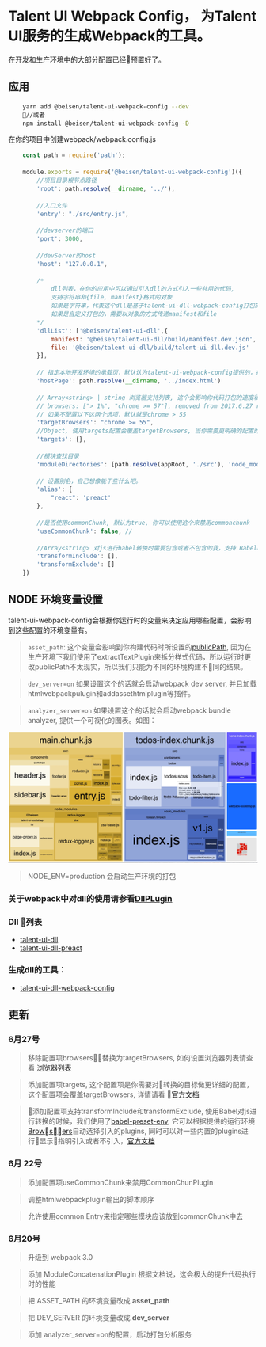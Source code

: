# Talent UI Webpack Config， 为Talent UI服务的生成Webpack的工具。
在开发和生产环境中的大部分配置已经预置好了。

## 应用

```bash
    yarn add @beisen/talent-ui-webpack-config --dev
    //或者
    npm install @beisen/talent-ui-webpack-config -D
```

在你的项目中创建webpack/webpack.config.js
```js
    const path = require('path');

    module.exports = require('@beisen/talent-ui-webpack-config')({
        //项目目录根节点路径
        'root': path.resolve(__dirname, '../'),  

        //入口文件
        'entry': "./src/entry.js", 

        //devserver的端口
        'port': 3000, 

        //devServer的host
        'host': "127.0.0.1", 

        /*
            dll列表，在你的应用中可以通过引入dll的方式引入一些共用的代码, 
            支持字符串和{file, manifest}格式的对象
            如果是字符串，代表这个dll是基于talent-ui-dll-webpack-config打包的dll,这样talent-ui-webpack-config可以自动解析路径
            如果是自定义打包的，需要以对象的方式传递manifest和file
        */ 
        'dllList': ['@beisen/talent-ui-dll',{
            manifest: '@beisen/talent-ui-dll/build/manifest.dev.json',
            file: '@beisen/talent-ui-dll/build/talent-ui-dll.dev.js'
        }],

        // 指定本地开发环境的承载页，默认认为talent-ui-webpack-config提供的，提供的挂载点为bsMain
        'hostPage': path.resolve(__dirname, '../index.html')

        // Array<string> | string 浏览器支持列表, 这个会影响你代码打包的速度和文件体积，支持的越新越好
        // browsers: ["> 1%", "chrome >= 57"], removed from 2017.6.27 replacedBy targetBrowsers, 详情请查看浏览器列表 https://github.com/ai/browserslist
        // 如果不配置以下这两个选项，默认就是chrome > 55
        'targetBrowsers': "chrome >= 55",
        //Object, 使用targets配置会覆盖targetBrowsers, 当你需要更明确的配置的时候，可以使用此配置项，配置方式请查看文档 https://github.com/babel/babel-preset-env#targets
        'targets': {},
        
        //模块查找目录
        'moduleDirectories': [path.resolve(appRoot, './src'), 'node_modules' ]

        // 设置别名，自己想像能干些什么吧。
        'alias': {
            "react": 'preact'
        },

        //是否使用commonChunk, 默认为true, 你可以使用这个来禁用commonchunk
        'useCommonChunk': false, //

        //Array<string> 对js进行babel转换时需要包含或者不包含的我，支持 BabelPlugins和env的一些内置方法 你可以看这里 https://github.com/babel/babel-preset-env#include
        'transformInclude': [],
        'transformExclude': []
    })
```

## NODE 环境变量设置
talent-ui-webpack-config会根据你运行时的变量来决定应用哪些配置，会影响到这些配置的环境变量有。
> `asset_path`: 这个变量会影响到你构建代码时所设置的[publicPath](https://webpack.js.org/configuration/output/#output-publicpath), 因为在生产环境下我们使用了extractTextPlugin来拆分样式代码，所以运行时更改publicPath不太现实，所以我们只能为不同的环境构建不同的结果。

> `dev_server=on` 如果设置这个的话就会启动webpack dev server, 并且加载htmlwebpackpulugin和addassethtmlplugin等插件。

> `analyzer_server=on` 如果设置这个的话就会启动webpack bundle analyzer, 提供一个可视化的图表。如图：
<img src="https://raw.githubusercontent.com/imlgm/tupian/master/2017/analyzer.png" style="width:600px" />

> NODE_ENV=production 会启动生产环境的打包


### 关于webpack中对dll的使用请参看[DllPLugin](https://webpack.js.org/plugins/dll-plugin/)

### Dll 列表

* [talent-ui-dll](https://www.npmjs.com/package/@beisen/talent-ui-dll)
* [talent-ui-dll-preact](https://www.npmjs.com/package/@beisen/talent-ui-dll-preact)

### 生成dll的工具：

* [talent-ui-dll-webpack-config](https://www.npmjs.com/package/@beisen/talent-ui-dll-webpack-config)

## 更新

### 6月27号

> 移除配置项browsers，替换为targetBrowsers, 如何设置浏览器列表请查看 [浏览器列表](https://github.com/ai/browserslist)

> 添加配置项targets, 这个配置项是你需要对转换的目标做更详细的配置，这个配置项会覆盖targetBrowsers, 详情请看 [官方文档](https://github.com/babel/babel-preset-env#targets)

> 添加配置项支持transformInclude和transformExclude, 使用Babel对js进行转换的时候，我们使用了[babel-preset-env](https://github.com/babel/babel-preset-env), 它可以根据提供的运行环境[Browsers](https://github.com/babel/babel-preset-env#targetsbrowsers)自动选择引入的plugins, 同时可以对一些内置的plugins进行显示指明引入或者不引入，[官方文档](https://github.com/babel/babel-preset-env#include)

### 6月 22号

> 添加配置项useCommonChunk来禁用CommonChunPlugin

> 调整htmlwebpackplugin输出的脚本顺序

> 允许使用common Entry来指定哪些模块应该放到commonChunk中去

### 6月20号
> 升级到 webpack 3.0

> 添加 ModuleConcatenationPlugin 根据文档说，这会极大的提升代码执行时的性能

> 把 ASSET_PATH 的环境变量改成 **asset_path**

> 把 DEV_SERVER 的环境变量改成 **dev_server**

> 添加 analyzer_server=on的配置，启动打包分析服务